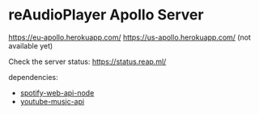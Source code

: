 # reAudioPlayer Apollo Server

https://eu-apollo.herokuapp.com/
https://us-apollo.herokuapp.com/ (not available yet)

Check the server status: https://status.reap.ml/

dependencies:
- [spotify-web-api-node](https://github.com/thelinmichael/spotify-web-api-node)
- [youtube-music-api](https://github.com/emresenyuva/youtube-music-api)